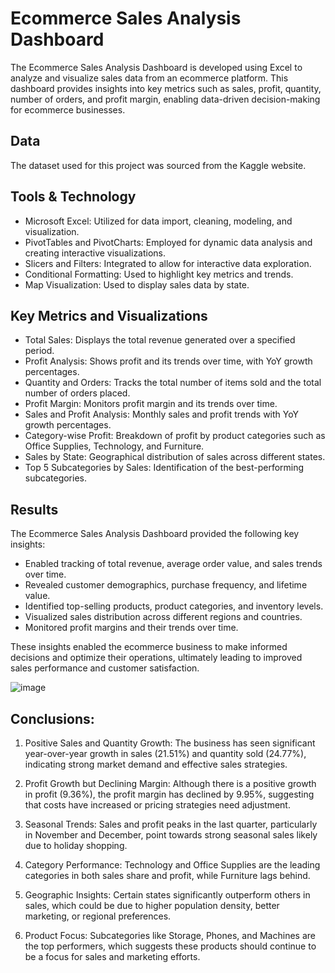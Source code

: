 # Ecommerce Sales Analysis Dashboard

The Ecommerce Sales Analysis Dashboard is developed using Excel to analyze and visualize sales data from an ecommerce platform. This dashboard provides insights into key metrics such as sales, profit, quantity, number of orders, and profit margin, enabling data-driven decision-making for ecommerce businesses.

## Data
The dataset used for this project was sourced from the Kaggle website.

## Tools & Technology
- Microsoft Excel:  Utilized for data import, cleaning, modeling, and visualization.
- PivotTables and PivotCharts:  Employed for dynamic data analysis and creating interactive visualizations.
- Slicers and Filters:  Integrated to allow for interactive data exploration.
- Conditional Formatting:  Used to highlight key metrics and trends.
- Map Visualization:  Used to display sales data by state.

## Key Metrics and Visualizations
- Total Sales:  Displays the total revenue generated over a specified period.
- Profit Analysis:  Shows profit and its trends over time, with YoY growth percentages.
- Quantity and Orders:  Tracks the total number of items sold and the total number of orders placed.
- Profit Margin:  Monitors profit margin and its trends over time.
- Sales and Profit Analysis:  Monthly sales and profit trends with YoY growth percentages.
- Category-wise Profit:  Breakdown of profit by product categories such as Office Supplies, Technology, and Furniture.
- Sales by State:  Geographical distribution of sales across different states.
- Top 5 Subcategories by Sales:  Identification of the best-performing subcategories.

## Results
The Ecommerce Sales Analysis Dashboard provided the following key insights:

- Enabled tracking of total revenue, average order value, and sales trends over time.
- Revealed customer demographics, purchase frequency, and lifetime value.
- Identified top-selling products, product categories, and inventory levels.
- Visualized sales distribution across different regions and countries.
- Monitored profit margins and their trends over time.

These insights enabled the ecommerce business to make informed decisions and optimize their operations, ultimately leading to improved sales performance and customer satisfaction.

![image](https://github.com/riya658/Ecommerce_Sales_Analysis_Dashboard/assets/73232363/7f9effb7-2948-49c2-a9a3-5f1cd28478f6)

## Conclusions:
1. Positive Sales and Quantity Growth: The business has seen significant year-over-year growth in sales (21.51%) and quantity sold (24.77%), indicating strong market demand and effective sales strategies.

2. Profit Growth but Declining Margin: Although there is a positive growth in profit (9.36%), the profit margin has declined by 9.95%, suggesting that costs have increased or pricing strategies need adjustment.

3. Seasonal Trends: Sales and profit peaks in the last quarter, particularly in November and December, point towards strong seasonal sales likely due to holiday shopping.

4. Category Performance: Technology and Office Supplies are the leading categories in both sales share and profit, while Furniture lags behind.

5. Geographic Insights: Certain states significantly outperform others in sales, which could be due to higher population density, better marketing, or regional preferences.

6. Product Focus: Subcategories like Storage, Phones, and Machines are the top performers, which suggests these products should continue to be a focus for sales and marketing efforts.

